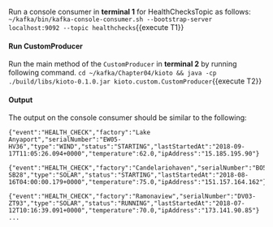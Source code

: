 Run a console consumer  in **terminal 1** for HealthChecksTopic as follows:
`~/kafka/bin/kafka-console-consumer.sh --bootstrap-server localhost:9092 --topic healthchecks`{{execute T1}} 

#### Run CustomProducer
Run the main method of the `CustomProducer` in **terminal 2** by running following command.
`cd ~/kafka/Chapter04/kioto && java -cp ./build/libs/kioto-0.1.0.jar kioto.custom.CustomProducer`{{execute T2}} 

#### Output
The output on the console consumer should be similar to the following:
```
{"event":"HEALTH_CHECK","factory":"Lake Anyaport","serialNumber":"EW05-HV36","type":"WIND","status":"STARTING","lastStartedAt":"2018-09-17T11:05:26.094+0000","temperature":62.0,"ipAddress":"15.185.195.90"}

{"event":"HEALTH_CHECK","factory":"Candelariohaven","serialNumber":"BO58-SB28","type":"SOLAR","status":"STARTING","lastStartedAt":"2018-08-16T04:00:00.179+0000","temperature":75.0,"ipAddress":"151.157.164.162"}

{"event":"HEALTH_CHECK","factory":"Ramonaview","serialNumber":"DV03-ZT93","type":"SOLAR","status":"RUNNING","lastStartedAt":"2018-07-12T10:16:39.091+0000","temperature":70.0,"ipAddress":"173.141.90.85"}
...
```

